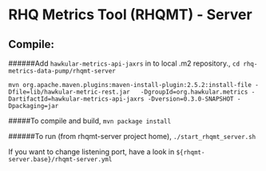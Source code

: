 RHQ Metrics Tool (RHQMT) - Server
================================

Compile:
------

######Add `hawkular-metrics-api-jaxrs` in to local .m2 repository.,
`cd rhq-metrics-data-pump/rhqmt-server`

`mvn org.apache.maven.plugins:maven-install-plugin:2.5.2:install-file -Dfile=lib/hawkular-metric-rest.jar   -DgroupId=org.hawkular.metrics -DartifactId=hawkular-metrics-api-jaxrs -Dversion=0.3.0-SNAPSHOT -Dpackaging=jar`
    
#####To compile and build,
`mvn package install`

######To run (from rhqmt-server project home),
`./start_rhqmt_server.sh`

If you want to change listening port, have a look in `${rhqmt-server.base}/rhqmt-server.yml`
